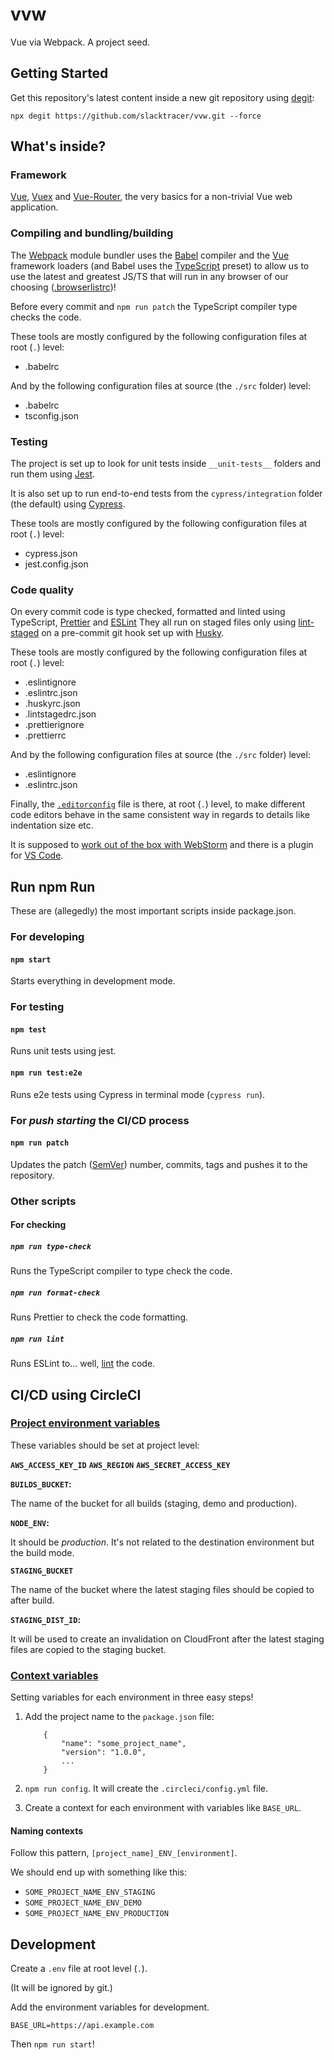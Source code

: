 # vvw

Vue via Webpack. A project seed.

## Getting Started

Get this repository's latest content inside a new git repository using [degit](https://github.com/Rich-Harris/degit):

```
npx degit https://github.com/slacktracer/vvw.git --force
```

## What's inside?

### Framework

[Vue](https://vuejs.org/), [Vuex](https://vuex.vuejs.org/) and [Vue-Router](https://router.vuejs.org/), the very basics for a non-trivial Vue web application.

### Compiling and bundling/building

The [Webpack](https://webpack.js.org/) module bundler uses the [Babel](https://babeljs.io/) compiler and the [Vue](https://vuejs.org/) framework loaders (and Babel uses the [TypeScript](https://www.typescriptlang.org/) preset) to allow us to use the latest and greatest JS/TS that will run in any browser of our choosing ([.browserlistrc](https://github.com/browserslist/browserslist))!

Before every commit and `npm run patch` the TypeScript compiler type checks the code.

These tools are mostly configured by the following configuration files at root (`.`) level:

- .babelrc

And by the following configuration files at source (the `./src` folder) level:

- .babelrc
- tsconfig.json

### Testing

The project is set up to look for unit tests inside `__unit-tests__` folders and run them using [Jest](https://jestjs.io/).

It is also set up to run end-to-end tests from the `cypress/integration` folder (the default) using [Cypress](https://www.cypress.io/).

These tools are mostly configured by the following configuration files at root (`.`) level:

- cypress.json
- jest.config.json

### Code quality

On every commit code is type checked, formatted and linted using TypeScript, [Prettier](https://prettier.io/) and [ESLint](https://eslint.org/) They all run on staged files only using [lint-staged](https://github.com/okonet/lint-staged) on a pre-commit git hook set up with [Husky](https://github.com/typicode/husky).

These tools are mostly configured by the following configuration files at root (`.`) level:

- .eslintignore
- .eslintrc.json
- .huskyrc.json
- .lintstagedrc.json
- .prettierignore
- .prettierrc

And by the following configuration files at source (the `./src` folder) level:

- .eslintignore
- .eslintrc.json

Finally, the [`.editorconfig`](https://editorconfig.org/) file is there, at root (`.`) level, to make different code editors behave in the same consistent way in regards to details like indentation size etc.

It is supposed to [work out of the box with WebStorm](https://github.com/JetBrains/intellij-community/tree/master/plugins/editorconfig) and there is a plugin for [VS Code](https://marketplace.visualstudio.com/items?itemName=EditorConfig.EditorConfig).

## Run npm Run

These are (allegedly) the most important scripts inside package.json.

### For developing

#### `npm start`

Starts everything in development mode.

### For testing

#### `npm test`

Runs unit tests using jest.

#### `npm run test:e2e`

Runs e2e tests using Cypress in terminal mode (`cypress run`).

### For _push starting_ the CI/CD process

#### `npm run patch`

Updates the patch ([SemVer](https://semver.org/)) number, commits, tags and pushes it to the repository.

### Other scripts

#### For checking

##### `npm run type-check`

Runs the TypeScript compiler to type check the code.

##### `npm run format-check`

Runs Prettier to check the code formatting.

##### `npm run lint`

Runs ESLint to... well, [lint](<https://en.wikipedia.org/wiki/Lint_(software)>) the code.

## CI/CD using CircleCI

### [Project environment variables](https://circleci.com/docs/2.0/env-vars/#setting-an-environment-variable-in-a-project)

These variables should be set at project level:

**`AWS_ACCESS_KEY_ID`**
**`AWS_REGION`**
**`AWS_SECRET_ACCESS_KEY`**

**`BUILDS_BUCKET`:**

The name of the bucket for all builds (staging, demo and production).

**`NODE_ENV`:**

It should be _production_. It's not related to the destination environment but the build mode.

**`STAGING_BUCKET`**

The name of the bucket where the latest staging files should be copied to after build.

**`STAGING_DIST_ID`:**

It will be used to create an invalidation on CloudFront after the latest staging files are copied to the staging bucket.

### [Context variables](https://circleci.com/docs/2.0/contexts/)

Setting variables for each environment in three easy steps!

1.  Add the project name to the `package.json` file:

        	{
        		"name": "some_project_name",
        		"version": "1.0.0",
        		...
        	}

2.  `npm run config`. It will create the `.circleci/config.yml` file.

3.  Create a context for each environment with variables like `BASE_URL`.

#### Naming contexts

Follow this pattern, `[project_name]_ENV_[environment]`.

We should end up with something like this:

- `SOME_PROJECT_NAME_ENV_STAGING`
- `SOME_PROJECT_NAME_ENV_DEMO`
- `SOME_PROJECT_NAME_ENV_PRODUCTION`

## Development

Create a `.env` file at root level (`.`).

(It will be ignored by git.)

Add the environment variables for development.

    BASE_URL=https://api.example.com

Then `npm run start`!
